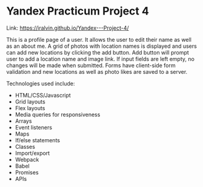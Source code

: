 # Yandex Practicum Project 4

Link: https://iralvin.github.io/Yandex---Project-4/

This is a profile page of a user. It allows the user to edit their name as well as an about me. A grid of photos with location names is displayed and users can add new locations by clicking the add button. Add button will prompt user to add a location name and image link. If input fields are left empty, no changes will be made when submitted. Forms have client-side form validation and new locations as well as photo likes are saved to a server.

Technologies used include:

- HTML/CSS/Javascript
- Grid layouts
- Flex layouts
- Media queries for responsiveness
- Arrays
- Event listeners
- Maps
- If/else statements
- Classes
- Import/export
- Webpack
- Babel
- Promises
- APIs
